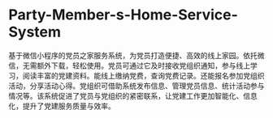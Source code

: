 # Party-Member-s-Home-Service-System
基于微信小程序的党员之家服务系统，为党员打造便捷、高效的线上家园。依托微信，无需额外下载，轻松使用。党员可通过它及时接收党组织通知，参与线上学习，阅读丰富的党建资料。能线上缴纳党费，查询党费记录。还能报名参加党组织活动，分享活动心得。党组织可借助系统发布信息、管理党员信息、统计活动参与情况等。该系统促进了党员与党组织的紧密联系，让党建工作更加智能化、信息化，提升了党建服务质量与效率。 
